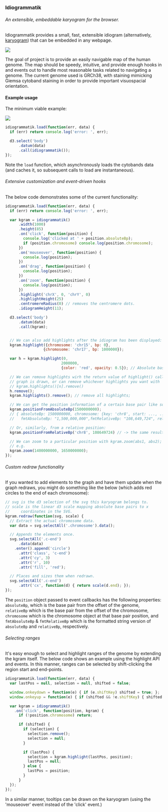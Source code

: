 ### Idiogrammatik
###### An extensible, embeddable karyogram for the browser.

Idiogrammatik provides a small, fast, extensible idiogram (alternatively,
[karyogram](http://en.wikipedia.org/wiki/Karyogram)) that can be embedded in any
webpage.

![](http://cl.ly/image/3c2p3p3S0942/Screen%20Recording%202014-08-30%20at%2005.22%20PM.gif)

The goal of project is to provide an easily navigable map of the human
genome. The map should be speedy, intuitive, and provide enough hooks in and
events out to handle most reasonable tasks related to navigating a genome. The
current genome used is GRCh38, with staining mimicking Giemsa cytoband staining
in order to provide important visuospacial orientation.

#### Example usage
The minimum viable example:

![](http://cl.ly/image/0M371r0O3R1k/Screen%20Shot%202014-08-29%20at%205.19.56%20PM.png)

```javascript
idiogrammatik.load(function(err, data) {
  if (err) return console.log('error: ', err);

  d3.select('body')
      .datum(data)
      .call(idiogrammatik());
});
```

Note the `load` function, which asynchronously loads the cytobands data (and
caches it, so subsequent calls to load are instantaneous).

###### Extensive customization and event-driven hooks

The below code demonstrates some of the current functionality:

```javascript
idiogrammatik.load(function(err, data) {
  if (err) return console.log('error: ', err);

  var kgram = idiogrammatik()
      .width(1000)
      .height(85)
      .on('click', function(position) {
        console.log('clicked at ' + position.absoluteBp);
        if (position.chromosome) console.log(position.chromosome);
      })
      .on('mouseover', function(position) {
        console.log(position);
      })
      .on('drag', function(position) {
        console.log(position);
      })
      .on('zoom', function(position) {
        console.log(position);
      })
      .highlight('chrX', 0, 'chrY', 0)
      .highlightHeight(25)
      .centromereRadius(0) // removes the centromere dots.
      .idiogramHeight(11);

  d3.select('body')
      .datum(data)
      .call(kgram);


  // We can also add highlights after the idiogram has been displayed:
  kgram.highlight({chromosome: 'chr15', bp: 0},
                 {chromosome: 'chr17', bp: 1000000});

  var h = kgram.highlight(0,
                         2000000,
                         {color: 'red', opacity: 0.5}); // Absolute basepairs.

  // We can remove highlights wirh the return value of highlight() calls after the
  // graph is drawn, or can remove whichever highlights you want with
  // kgram.highlights()[n].remove()
  h.remove();
  kgram.highlights().remove(); // remove all highlights;

  // We can get the position information of a certain base pair like so:
  kgram.positionFromAbsoluteBp(1500000000);
  // { absoluteBp: 1500000000, chromosome: {key: 'chr8', start: ..., ...},
  //   fmtAbsoluteBp: "1,500,000,000",fmtRelativeBp: "108,649,724", relativeBp: 108649724 }

  // Or, similarly, from a relative position:
  kgram.positionFromRelativeBp('chr8', 108649724) // -> the same result as above

  // We can zoom to a particular position with kgram.zoom(abs1, abs2);
  // e.g.
  kgram.zoom(1400000000, 1650000000);
});
```

###### Custom redraw functionality

If you wanted to add elements to the graph and have them update when the graph
redraws, you might do something like the below (which adds red circles to the
end of each chromosome):

```javascript
// svg is the d3 selection of the svg this karyogram belongs to.
// scale is the linear d3 scale mapping absolute base pairs to x
//     coordinates in the SVG.
kgram.redraw(function(svg, scale) {
  // Extract the actual chromosome data.
  var data = svg.selectAll('.chromosome').data();

  // Appends the elements once.
  svg.selectAll('.c-end')
      .data(data)
    .enter().append('circle')
      .attr('class', 'c-end')
      .attr('cy', 3)
      .attr('r', 10)
      .attr('fill', 'red');

  // Places and sizes them when redrawn.
  svg.selectAll('.c-end')
      .attr('cx', function(d) { return scale(d.end); });
});
```

The `position` object passed to event callbacks has the following properties:
`absoluteBp`, which is the base pair from the offset of the genome, `relativeBp`
which is the base pair from the offset of the chromosome, `chromosome` which is
the chromosome object at that base pair position, and `fmtAbsoluteBp` &
`fmtRelativeBp` which is the formatted string version of `absoluteBp` and
`relativeBp`, respectively.

###### Selecting ranges

It's easy enough to select and highlight ranges of the genome by extending the
kgram itself. The below code shows an example using the highlight API and
events. In this manner, ranges can be selected by shift-clicking the region
start and end-points.

```javascript
idiogrammatik.load(function(err, data) {
  var lastPos = null, selection = null, shifted = false;

  window.onkeydown = function(e) { if (e.shiftKey) shifted = true; };
  window.onkeyup = function(e) { if (shifted && !e.shiftKey) { shifted = false; lastPos = null; } };

  var kgram = idiogrammatik()
    .on('click', function(position, kgram) {
      if (!position.chromosome) return;

      if (shifted) {
        if (selection) {
          selection.remove();
          selection = null;
        }

        if (lastPos) {
          selection = kgram.highlight(lastPos, position);
          lastPos = null;
        } else {
          lastPos = position;
        }
      }
  });
});
```

In a similar manner, tooltips can be drawn on the karyogram (using the
'mouseover' event instead of the 'click' event.)
